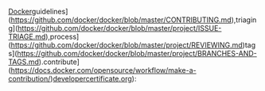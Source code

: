 [Docker](https://www.docker.com)guidelines](https://github.com/docker/docker/blob/master/CONTRIBUTING.md),triaging](https://github.com/docker/docker/blob/master/project/ISSUE-TRIAGE.md),process](https://github.com/docker/docker/blob/master/project/REVIEWING.md)tags](https://github.com/docker/docker/blob/master/project/BRANCHES-AND-TAGS.md).contribute](https://docs.docker.com/opensource/workflow/make-a-contribution/)[developercertificate.org](http://developercertificate.org/)):